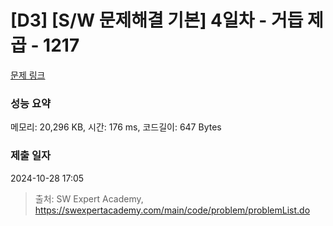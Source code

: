 # [D3] [S/W 문제해결 기본] 4일차 - 거듭 제곱 - 1217 

[문제 링크](https://swexpertacademy.com/main/code/problem/problemDetail.do?contestProbId=AV14dUIaAAUCFAYD) 

### 성능 요약

메모리: 20,296 KB, 시간: 176 ms, 코드길이: 647 Bytes

### 제출 일자

2024-10-28 17:05



> 출처: SW Expert Academy, https://swexpertacademy.com/main/code/problem/problemList.do